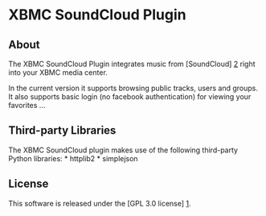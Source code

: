 XBMC SoundCloud Plugin
======================

About
-----
The XBMC SoundCloud Plugin integrates music from [SoundCloud] [2] right into your XBMC media center. 

In the current version it supports browsing public tracks, users and groups.
It also supports basic login (no facebook authentication) for viewing your favorites ...

Third-party Libraries
---------------------
The XBMC SoundCloud plugin makes use of the following third-party Python libraries:
	* httplib2
	* simplejson
	
License
-------
This software is released under the [GPL 3.0 license] [1].
	
[1]: http://www.gnu.org/licenses/gpl-3.0.html
[2]: http://soundcloud.com
[3]: http://wiki.github.com/soundcloud/python-api-wrapper/